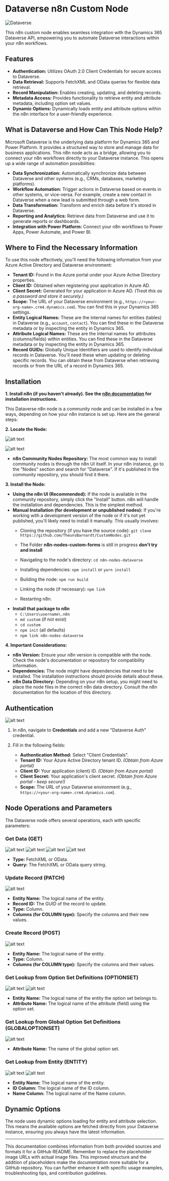 # Dataverse n8n Custom Node

![Dataverse](./nodes/resources/Dataverse_scalable.svg)

This n8n custom node enables seamless integration with the Dynamics 365 Dataverse API, empowering you to automate Dataverse interactions within your n8n workflows.

## Features

*   **Authentication:** Utilizes OAuth 2.0 Client Credentials for secure access to Dataverse.
*   **Data Retrieval:** Supports FetchXML and OData queries for flexible data retrieval.
*   **Record Manipulation:** Enables creating, updating, and deleting records.
*   **Metadata Access:** Provides functionality to retrieve entity and attribute metadata, including option set values.
*   **Dynamic Options:** Dynamically loads entity and attribute options within the n8n interface for a user-friendly experience.

## What is Dataverse and How Can This Node Help?

Microsoft Dataverse is the underlying data platform for Dynamics 365 and Power Platform. It provides a structured way to store and manage data for business applications.  This n8n node acts as a bridge, allowing you to connect your n8n workflows directly to your Dataverse instance.  This opens up a wide range of automation possibilities:

*   **Data Synchronization:** Automatically synchronize data between Dataverse and other systems (e.g., CRMs, databases, marketing platforms).
*   **Workflow Automation:** Trigger actions in Dataverse based on events in other systems, or vice-versa.  For example, create a new contact in Dataverse when a new lead is submitted through a web form.
*   **Data Transformation:** Transform and enrich data before it's stored in Dataverse.
*   **Reporting and Analytics:** Retrieve data from Dataverse and use it to generate reports or dashboards.
*   **Integration with Power Platform:** Connect your n8n workflows to Power Apps, Power Automate, and Power BI.

## Where to Find the Necessary Information

To use this node effectively, you'll need the following information from your Azure Active Directory and Dataverse environment:

*   **Tenant ID:**  Found in the Azure portal under your Azure Active Directory properties.
*   **Client ID:** Obtained when registering your application in Azure AD.
*   **Client Secret:** Generated for your application in Azure AD.  *(Treat this as a password and store it securely.)*
*   **Scope:** The URL of your Dataverse environment (e.g., `https://<your-org-name>.crm4.dynamics.com`).  You can find this in your Dynamics 365 settings.
*   **Entity Logical Names:**  These are the internal names for entities (tables) in Dataverse (e.g., `account`, `contact`).  You can find these in the Dataverse metadata or by inspecting the entity in Dynamics 365.
*   **Attribute Logical Names:** These are the internal names for attributes (columns/fields) within entities.  You can find these in the Dataverse metadata or by inspecting the entity in Dynamics 365.
*   **Record GUIDs:**  Globally Unique Identifiers are used to identify individual records in Dataverse.  You'll need these when updating or deleting specific records.  You can obtain these from Dataverse when retrieving records or from the URL of a record in Dynamics 365.

## Installation

**1. Install n8n (if you haven't already).  See the [n8n documentation](https://docs.n8n.io/) for installation instructions.**

This Dataverse n8n node is a community node and can be installed in a few ways, depending on how your n8n instance is set up.  Here are the general steps:

**2. Locate the Node:**

![alt text](./nodes/resources/image.png)

![alt text](./nodes/resources/image-1.png)
*   **n8n Community Nodes Repository:**  The most common way to install community nodes is through the n8n UI itself.  In your n8n instance, go to the "Nodes" section and search for "Dataverse".  If it's published in the community repository, you should find it there.

**3. Install the Node:**

*   **Using the n8n UI (Recommended):** If the node is available in the community repository, simply click the "Install" button.  n8n will handle the installation and dependencies. This is the simplest method.
*   **Manual Installation (for development or unpublished nodes):** If you're working with a development version of the node or if it's not yet published, you'll likely need to install it manually.  This usually involves:
    *   Cloning the repository (if you have the source code): `git clone https://github.com/TheunsBarnardt/CustomNodes.git`
    *   The Folder **n8n-nodes-custom-forms** is still in progress **don't try and install** 
    *   Navigating to the node's directory: `cd n8n-nodes-dataverse`
    *   Installing dependencies: `npm install` or `yarn install`
    *   Building the node: `npm run build`
    *   Linking the node (if necessary): `npm link`

    *   Restarting n8n.
*   **Install that package to n8n**
    *   `C:\Users\username\.n8n`
    *   `md custom` (if not exist)
    *   `cd custom`
    *   `npm init` (all defaults)
    *   `npm link n8n-nodes-dataverse`


**4.  Important Considerations:**

*   **n8n Version:**  Ensure your n8n version is compatible with the node. Check the node's documentation or repository for compatibility information.
*   **Dependencies:** The node might have dependencies that need to be installed.  The installation instructions should provide details about these.
*   **n8n Data Directory:**  Depending on your n8n setup, you might need to place the node files in the correct n8n data directory.  Consult the n8n documentation for the location of this directory.

## Authentication

![alt text](./nodes/resources/image-13.png)

1.  In n8n, navigate to **Credentials** and add a new "Dataverse Auth" credential.
2.  Fill in the following fields:

    *   **Authentication Method:** Select "Client Credentials".
    *   **Tenant ID:** Your Azure Active Directory tenant ID.  *(Obtain from Azure portal)*
    *   **Client ID:** Your application (client) ID. *(Obtain from Azure portal)*
    *   **Client Secret:** Your application's client secret. *(Obtain from Azure portal - keep secure!)*
    *   **Scope:** The URL of your Dataverse environment (e.g., `https://<your-org-name>.crm4.dynamics.com`).

## Node Operations and Parameters

The Dataverse node offers several operations, each with specific parameters:

### Get Data (GET)

![alt text](./nodes/resources/image-2.png)
![alt text](./nodes/resources/image-3.png)
![alt text](./nodes/resources/image-4.png)
![alt text](./nodes/resources/image-5.png)

*   **Type:** FetchXML or OData.
*   **Query:** The FetchXML or OData query string.

### Update Record (PATCH)

![alt text](./nodes/resources/image-11.png)


*   **Entity Name:** The logical name of the entity.
*   **Record ID:** The GUID of the record to update.
*   **Type:** Column.
*   **Columns (for COLUMN type):** Specify the columns and their new values.

### Create Record (POST)

![alt text](./nodes/resources/image-12.png)


*   **Entity Name:** The logical name of the entity.
*   **Type:** Column.
*   **Columns (for COLUMN type):** Specify the columns and their values.

### Get Lookup from Option Set Definitions (OPTIONSET)


![alt text](./nodes/resources/image-6.png)
![alt text](./nodes/resources/image-7.png)

*   **Entity Name:** The logical name of the entity the option set belongs to.
*   **Attribute Name:** The logical name of the attribute (field) using the option set.

### Get Lookup from Global Option Set Definitions (GLOBALOPTIONSET)

![alt text](./nodes/resources/image-8.png)

*   **Attribute Name:** The name of the global option set.

### Get Lookup from Entity (ENTITY)

![alt text](./nodes/resources/image-9.png)
![alt text](./nodes/resources/image-10.png)

*   **Entity Name:** The logical name of the entity.
*   **ID Column:** The logical name of the ID column.
*   **Name Column:** The logical name of the Name column.

## Dynamic Options

The node uses dynamic options loading for entity and attribute selection.  This means the available options are fetched directly from your Dataverse instance, ensuring you always have the latest information.

---

This documentation combines information from both provided sources and formats it for a GitHub README.  Remember to replace the placeholder image URLs with actual image files.  This improved structure and the addition of placeholders make the documentation more suitable for a GitHub repository.  You can further enhance it with specific usage examples, troubleshooting tips, and contribution guidelines.


